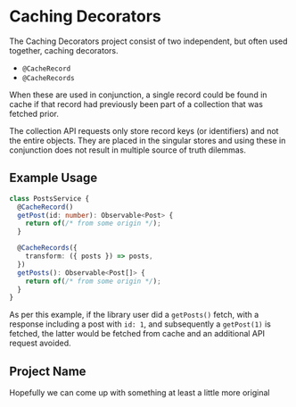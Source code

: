 # Caching Decorators

The Caching Decorators project consist of two independent, but often used together, caching decorators.

- `@CacheRecord`
- `@CacheRecords`

When these are used in conjunction, a single record could be found in cache if that record had previously been part of a collection that was fetched prior.

The collection API requests only store record keys (or identifiers) and not the entire objects. They are placed in the singular stores and using these in conjunction does not result in multiple source of truth dilemmas.

## Example Usage

```ts
class PostsService {
  @CacheRecord()
  getPost(id: number): Observable<Post> {
    return of(/* from some origin */);
  }

  @CacheRecords({
    transform: ({ posts }) => posts,
  })
  getPosts(): Observable<Post[]> {
    return of(/* from some origin */);
  }
}
```

As per this example, if the library user did a `getPosts()` fetch, with a response including a post with `id: 1`, and subsequently a `getPost(1)` is fetched, the latter would be fetched from cache and an additional API request avoided.

## Project Name

Hopefully we can come up with something at least a little more original
